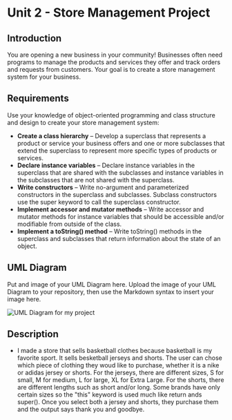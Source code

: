 # Unit 2 - Store Management Project

## Introduction

You are opening a new business in your community! Businesses often need programs to manage the products and services they offer and track orders and requests from customers. Your goal is to create a store management system for your business.

## Requirements

Use your knowledge of object-oriented programming and class structure and design to create your store management system:
- **Create a class hierarchy** – Develop a superclass that represents a product or service your business offers and one or more subclasses that extend the superclass to represent more specific types of products or services.
- **Declare instance variables** – Declare instance variables in the superclass that are shared with the subclasses and instance variables in the subclasses that are not shared with the superclass.
- **Write constructors** – Write no-argument and parameterized constructors in the superclass and subclasses. Subclass constructors use the super keyword to call the superclass constructor.
- **Implement accessor and mutator methods** – Write accessor and mutator methods for instance variables that should be accessible and/or modifiable from outside of the class.
- **Implement a toString() method** – Write toString() methods in the superclass and subclasses that return information about the state of an object.

## UML Diagram

Put and image of your UML Diagram here. Upload the image of your UML Diagram to your repository, then use the Markdown syntax to insert your image here.

![UML Diagram for my project](nameOfImageFileHere.png)

## Description

- I made a store that sells basketball clothes because basketball is my favorite sport. It sells besketball jerseys and shorts. The user can chose which piece of clothing they woud like to purchase, whether it is a nike or adidas jersey or shorts. For the jerseys, there are different sizes, S for small, M for medium, L for large, XL for Extra Large. For the shorts, there are different lengths such as short and/or long. Some brands have only certain sizes so the "this" keyword is used much like return ands super(). Once you select both a jersey and shorts, they purchase them and the output says thank you and goodbye.
